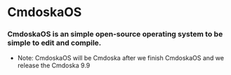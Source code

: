 CmdoskaOS
============

### CmdoskaOS is an simple open-source operating system to be simple to edit and compile.
- Note: CmdoskaOS will be Cmdoska after we finish CmdoskaOS and we release the Cmdoska 9.9
